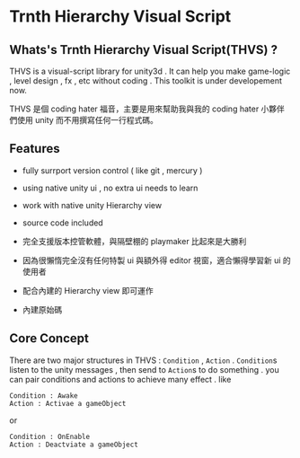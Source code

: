 Trnth Hierarchy Visual Script
=============================

Whats's Trnth Hierarchy Visual Script(THVS) ?
-------

THVS is a visual-script library for unity3d . It can help you make game-logic , level design , fx , etc without coding . This toolkit is under developement now.

THVS 是個 coding hater 福音，主要是用來幫助我與我的 coding hater 小夥伴們使用 unity 而不用撰寫任何一行程式碼。

Features 
--------

- fully surrport version control ( like git , mercury )
- using native unity ui , no extra ui needs to learn 
- work with native unity Hierarchy view
- source code included

- 完全支援版本控管軟體，與隔壁棚的 playmaker 比起來是大勝利
- 因為很懶惰完全沒有任何特製 ui 與額外得 editor 視窗，適合懶得學習新 ui 的使用者
- 配合內建的 Hierarchy view 即可運作
- 內建原始碼

Core Concept 
------------

There are two major structures in THVS : `Condition` , `Action` . `Condition`s listen to the unity messages , then send to `Action`s to do something . you can pair conditions and actions to achieve many effect . like 

	Condition : Awake
	Action : Activae a gameObject  

or 

	Condition : OnEnable
	Action : Deactviate a gameObject